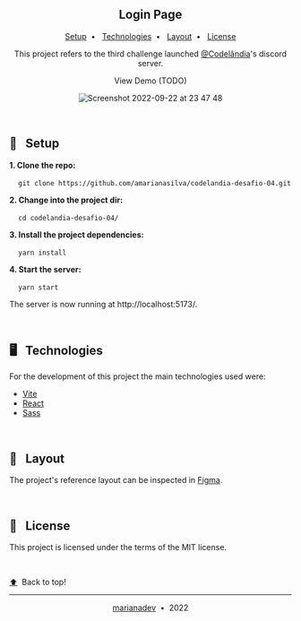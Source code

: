 <h2 align="center">Login Page</h2>
<p align="center">
  <a href="#-setup">Setup</a>&nbsp;&nbsp;•&nbsp;&nbsp;
  <a href="#-technologies">Technologies</a>&nbsp;&nbsp;•&nbsp;&nbsp;
  <a href="#-layout">Layout</a>&nbsp;&nbsp;•&nbsp;&nbsp;
  <a href="#-license">License</a>
</p>
<p align="center">This project refers to the third challenge launched <a href="https://discord.gg/wNCWTVuxyz">@Codelândia</a>'s discord server.</p>
<p align="center">View Demo (TODO)</p>
<p align="center">
  <img alt="Screenshot 2022-09-22 at 23 47 48" src="https://user-images.githubusercontent.com/88731499/191864562-8343535f-f260-4013-820a-c9ba928fbcc2.png">
</p>
</br>

## 🚀 &nbsp;&nbsp;Setup

**1. Clone the repo:**

&nbsp;&nbsp;&nbsp;&nbsp;`git clone https://github.com/amarianasilva/codelandia-desafio-04.git`

**2. Change into the project dir:**

&nbsp;&nbsp;&nbsp;&nbsp;`cd codelandia-desafio-04/`

**3. Install the project dependencies:**

&nbsp;&nbsp;&nbsp;&nbsp;`yarn install`

**4. Start the server:**

&nbsp;&nbsp;&nbsp;&nbsp;`yarn start`

The server is now running at http://localhost:5173/.

</br>

## 🖥 &nbsp;&nbsp;Technologies

For the development of this project the main technologies used were:

- [Vite](https://vitejs.dev/)
- [React](https://reactjs.org/)
- [Sass](https://sass-lang.com/)

</br>

## 💅 &nbsp;&nbsp;Layout

The project's reference layout can be inspected in [Figma](https://www.figma.com/file/Yb9IBH56g7T1hdIyZ3BMNO/Desafios---Codel%C3%A2ndia?node-id=4588%3A99).

</br>

## 📝 &nbsp;&nbsp;License

This project is licensed under the terms of the MIT license.

</br>

<p><a href="#login-page">⬆️</a>&nbsp;&nbsp;Back to top!</p>

---

<p align="center"><a href="https://github.com/marianadev">marianadev</a>&nbsp;&nbsp;•&nbsp;&nbsp;2022</p>
